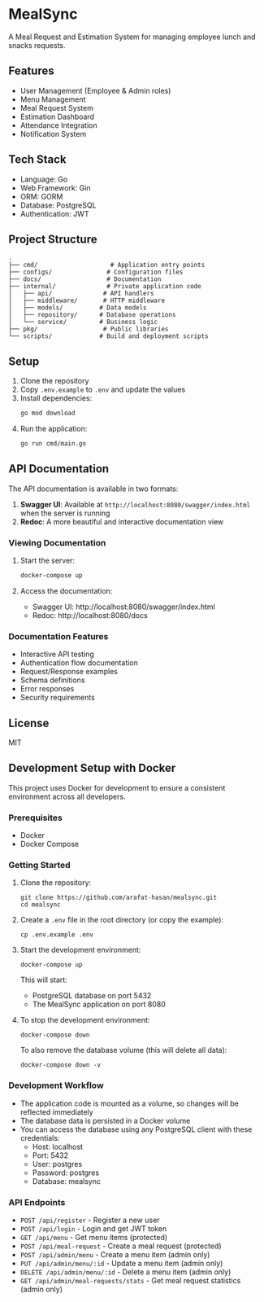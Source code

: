 # MealSync

A Meal Request and Estimation System for managing employee lunch and snacks requests.

## Features

- User Management (Employee & Admin roles)
- Menu Management
- Meal Request System
- Estimation Dashboard
- Attendance Integration
- Notification System

## Tech Stack

- Language: Go
- Web Framework: Gin
- ORM: GORM
- Database: PostgreSQL
- Authentication: JWT

## Project Structure

```
.
├── cmd/                    # Application entry points
├── configs/               # Configuration files
├── docs/                  # Documentation
├── internal/              # Private application code
│   ├── api/              # API handlers
│   ├── middleware/       # HTTP middleware
│   ├── models/          # Data models
│   ├── repository/      # Database operations
│   └── service/         # Business logic
├── pkg/                  # Public libraries
└── scripts/             # Build and deployment scripts
```

## Setup

1. Clone the repository
2. Copy `.env.example` to `.env` and update the values
3. Install dependencies:
   ```bash
   go mod download
   ```
4. Run the application:
   ```bash
   go run cmd/main.go
   ```

## API Documentation

The API documentation is available in two formats:

1. **Swagger UI**: Available at `http://localhost:8080/swagger/index.html` when the server is running
2. **Redoc**: A more beautiful and interactive documentation view

### Viewing Documentation

1. Start the server:
   ```bash
   docker-compose up
   ```

2. Access the documentation:
   - Swagger UI: http://localhost:8080/swagger/index.html
   - Redoc: http://localhost:8080/docs

### Documentation Features

- Interactive API testing
- Authentication flow documentation
- Request/Response examples
- Schema definitions
- Error responses
- Security requirements

## License

MIT

## Development Setup with Docker

This project uses Docker for development to ensure a consistent environment across all developers.

### Prerequisites

- Docker
- Docker Compose

### Getting Started

1. Clone the repository:
   ```
   git clone https://github.com/arafat-hasan/mealsync.git
   cd mealsync
   ```

2. Create a `.env` file in the root directory (or copy the example):
   ```
   cp .env.example .env
   ```

3. Start the development environment:
   ```
   docker-compose up
   ```

   This will start:
   - PostgreSQL database on port 5432
   - The MealSync application on port 8080

4. To stop the development environment:
   ```
   docker-compose down
   ```

   To also remove the database volume (this will delete all data):
   ```
   docker-compose down -v
   ```

### Development Workflow

- The application code is mounted as a volume, so changes will be reflected immediately
- The database data is persisted in a Docker volume
- You can access the database using any PostgreSQL client with these credentials:
  - Host: localhost
  - Port: 5432
  - User: postgres
  - Password: postgres
  - Database: mealsync

### API Endpoints

- `POST /api/register` - Register a new user
- `POST /api/login` - Login and get JWT token
- `GET /api/menu` - Get menu items (protected)
- `POST /api/meal-request` - Create a meal request (protected)
- `POST /api/admin/menu` - Create a menu item (admin only)
- `PUT /api/admin/menu/:id` - Update a menu item (admin only)
- `DELETE /api/admin/menu/:id` - Delete a menu item (admin only)
- `GET /api/admin/meal-requests/stats` - Get meal request statistics (admin only) 